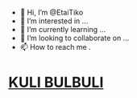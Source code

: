 - 👋 Hi, I’m @EtaiTiko
- 👀 I’m interested in ...
- 🌱 I’m currently learning ...
- 💞️ I’m looking to collaborate on ...
- 📫 How to reach me .

<h1><a href="https://www.youtube.com/watch?v=dQw4w9WgXcQ">KULI BULBULI</a></h1>

<!---
EtaiTiko/EtaiTiko is a ✨ special ✨ repository because its `README.md` (this file) appears on your GitHub profile.
You can click the Preview link to take a look at your changes.
--->
